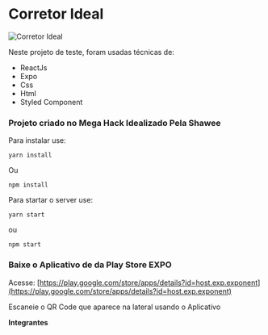 # Corretor Ideal

![Corretor Ideal](https://i.imgur.com/eHbcthK.png)

Neste projeto de teste, foram usadas técnicas de:

- ReactJs
- Expo
- Css
- Html
- Styled Component

### Projeto criado no Mega Hack Idealizado Pela Shawee

Para instalar use:

`yarn install`

Ou

`npm install`

Para startar o server use:

`yarn start`

ou

`npm start`

### Baixe o Aplicativo de da Play Store EXPO

Acesse: [https://play.google.com/store/apps/details?id=host.exp.exponent](https://play.google.com/store/apps/details?id=host.exp.exponent)

Escaneie o QR Code que aparece na lateral usando o Aplicativo

**Integrantes**
